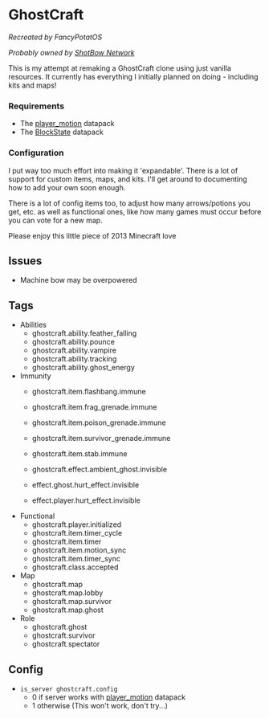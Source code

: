 

# GhostCraft
<em>Recreated by FancyPotatOS</em>

<em>Probably owned by [ShotBow Network](https://shotbow.net/)</em>


This is my attempt at remaking a GhostCraft clone using just vanilla resources. It currently has everything I initially planned on doing - including kits and maps!


### Requirements
- The [player_motion](https://modrinth.com/datapack/player_motion) datapack
- The [BlockState](https://github.com/Triton365/BlockState) datapack


### Configuration
I put way too much effort into making it 'expandable'. There is a lot of support for custom items, maps, and kits. I'll get around to documenting how to add your own soon enough.

There is a lot of config items too, to adjust how many arrows/potions you get, etc. as well as functional ones, like how many games must occur before you can vote for a new map.

Please enjoy this little piece of 2013 Minecraft love



## Issues

- Machine bow may be overpowered


## Tags

- Abilities
  - ghostcraft.ability.feather_falling
  - ghostcraft.ability.pounce
  - ghostcraft.ability.vampire
  - ghostcraft.ability.tracking
  - ghostcraft.ability.ghost_energy
- Immunity
  - ghostcraft.item.flashbang.immune
  - ghostcraft.item.frag_grenade.immune
  - ghostcraft.item.poison_grenade.immune
  - ghostcraft.item.survivor_grenade.immune
  - ghostcraft.item.stab.immune

  - ghostcraft.effect.ambient_ghost.invisible
  - effect.ghost.hurt_effect.invisible
  - effect.player.hurt_effect.invisible
- Functional
  - ghostcraft.player.initialized
  - ghostcraft.item.timer_cycle
  - ghostcraft.item.timer
  - ghostcraft.item.motion_sync
  - ghostcraft.item.timer_sync
  - ghostcraft.class.accepted
- Map
  - ghostcraft.map
  - ghostcraft.map.lobby
  - ghostcraft.map.survivor
  - ghostcraft.map.ghost
- Role
  - ghostcraft.ghost
  - ghostcraft.survivor
  - ghostcraft.spectator


## Config

- `is_server ghostcraft.config`
  - 0 if server works with [player_motion](https://modrinth.com/datapack/player_motion) datapack
  - 1 otherwise (This won't work, don't try...)


